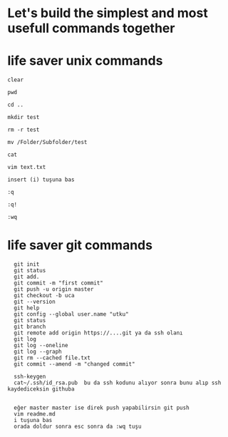 # Let's build the simplest and most usefull commands together


# life saver unix commands

```
clear
```
```
pwd
```
```
cd ..
```
```
mkdir test
```
```
rm -r test
```
```
mv /Folder/Subfolder/test
```
```
cat
```
```
vim text.txt
```
```
insert (i) tuşuna bas
```
```
:q 
```
```
:q!
```
```
:wq
```



# life saver git commands
```
  git init
  git status
  git add.
  git commit -m "first commit"
  git push -u origin master
  git checkout -b uca
  git --version
  git help
  git config --global user.name "utku"
  git status
  git branch
  git remote add origin https://....git ya da ssh olanı
  git log
  git log --oneline
  git log --graph
  git rm --cached file.txt
  git commit --amend -m "changed commit"
  
  ssh-keygen
  cat~/.ssh/id_rsa.pub  bu da ssh kodunu alıyor sonra bunu alıp ssh kaydediceksin githuba
  
  
  eğer master master ise direk push yapabilirsin git push
  vim readme.md 
  i tuşuna bas 
  orada doldur sonra esc sonra da :wq tuşu
  
```

